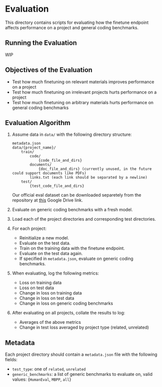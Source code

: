 # Evaluation

This directory contains scripts for evaluating how the finetune endpoint affects performance on a project and general coding benchmarks.

## Running the Evaluation

WIP

## Objectives of the Evaluation

- Test how much finetuning on relevant materials improves performance on a project
- Test how much finetuning on irrelevant projects hurts performance on a project
- Test how much finetuning on arbitrary materials hurts performance on general coding benchmarks

## Evaluation Algorithm

1. Assume data in `data/` with the following directory structure:

    ```
    metadata.json
    data/{project_name}/
        train/
            code/
                {code_file_and_dirs}
            documents/
                {doc_file_and_dirs} (currently unused, in the future could support documents like PDFs)
            links.txt (each link should be separated by a newline)
        test/
            {test_code_file_and_dirs}
    ```

    Our official eval dataset can be downloaded separetely from the repository at [this](https://drive.google.com/file/d/1Z6wagLBtkknVKnjQ4mWQLK5UCgE6VGNc/view?usp=sharing) Google Drive link.

2. Evaluate on generic coding benchmarks with a fresh model.

3. Load each of the project directories and corresponding test directories.

4. For each project:
    - Reinitialize a new model.
    - Evaluate on the test data.
    - Train on the training data with the finetune endpoint.
    - Evaluate on the test data again.
    - If specified in `metadata.json`, evaluate on generic coding benchmarks.

5. When evaluating, log the following metrics:
    - Loss on training data
    - Loss on test data
    - Change in loss on training data
    - Change in loss on test data
    - Change in loss on generic coding benchmarks

6. After evaluating on all projects, collate the results to log:
    - Averages of the above metrics
    - Change in test loss averaged by project type (related, unrelated)

## Metadata

Each project directory should contain a `metadata.json` file with the following fields:
- `test_type`: one of `related`, `unrelated`
- `generic_benchmarks`: a list of generic benchmarks to evaluate on, valid values: {`HumanEval`, `MBPP`, `all`}